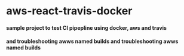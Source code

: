 # aws-react-travis-docker
#### sample project to test CI pipepline using docker, aws and travis
#### and troubleshooting awws named builds and troubleshooting awws named builds
